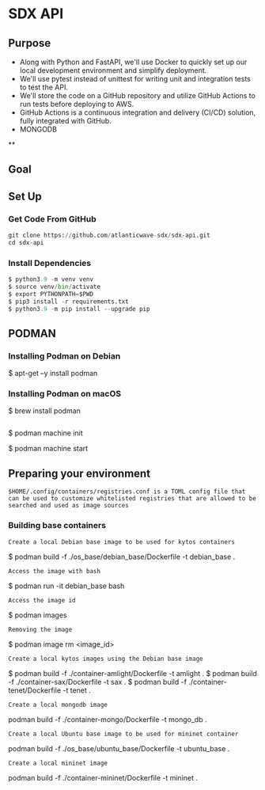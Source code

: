 # SDX API

## Purpose

* Along with Python and FastAPI, we'll use Docker to quickly set up our local development environment and simplify deployment. 
* We'll use pytest instead of unittest for writing unit and integration tests to test the API. 
* We'll store the code on a GitHub repository and utilize GitHub Actions to run tests before deploying to AWS.
* GitHub Actions is a continuous integration and delivery (CI/CD) solution, fully integrated with GitHub. 
* MONGODB

** 

## Goal

## Set Up

### Get Code From GitHub

```python 
git clone https://github.com/atlanticwave-sdx/sdx-api.git
cd sdx-api
```

### Install Dependencies

```python
$ python3.9 -m venv venv
$ source venv/bin/activate
$ export PYTHONPATH=$PWD
$ pip3 install -r requirements.txt
$ python3.9 -m pip install --upgrade pip
```

## PODMAN

### Installing Podman on Debian

 $ apt-get –y install podman

### Installing Podman on macOS

 $ brew install podman

``` To initialize the VM running the Linux box, run the following commands:
```

 $ podman machine init

 $ podman machine start

## Preparing your environment

```
$HOME/.config/containers/registries.conf is a TOML config file that can be used to customize whitelisted registries that are allowed to be searched and used as image sources
```

### Building base containers

```
Create a local Debian base image to be used for kytos containers
```

 $ podman build -f ./os_base/debian_base/Dockerfile -t debian_base .

```
Access the image with bash
```

 $ podman run -it debian_base bash


```
Access the image id
```

 $ podman images


```
Removing the image
```

 $ podman image rm <image_id> 


```
Create a local kytos images using the Debian base image 
```

 $ podman build -f ./container-amlight/Dockerfile -t amlight .
 $ podman build -f ./container-sax/Dockerfile -t sax .
 $ podman build -f ./container-tenet/Dockerfile -t tenet .


```
Create a local mongodb image 
```

podman build -f ./container-mongo/Dockerfile -t mongo_db .

```
Create a local Ubuntu base image to be used for mininet container
```

podman build -f ./os_base/ubuntu_base/Dockerfile -t ubuntu_base .

```
Create a local mininet image 
```

podman build -f ./container-mininet/Dockerfile -t mininet .

